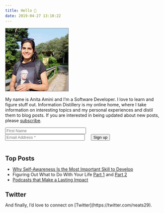 ```yaml
---
title: Hello 👋
date: 2019-04-27 13:10:22
---
```


<img src="./index/me.jpg" 
    style="width: 40%;
    border: 1px solid grey;"
    alt="Anita Amini">
</img>

My name is Anita Amini and I’m a Software Developer. I love to learn and figure stuff out. Information Distillery is my online home, where I take information on interesting topics and my personal experiences and distil them to blog posts. If you are interested in being updated about new posts, please [subscribe](/subscribe).

 <!-- Mailchimp Signup Form -->
 <div>
    <form action="https://infodistillery.us20.list-manage.com/subscribe/post?u=23c86deb696792ce7c4cfac07&amp;id=7378bd40fd" method="post" id="mc-embedded-subscribe-form" name="mc-embedded-subscribe-form" class="validate" target="_blank" novalidate>
      <div id="mc_embed_signup_scroll">
          <!-- <h2>Sign up for new posts</h2> -->
          <div>
              <input type="text" style="width: 50%;" name="FNAME" class="" id="mce-FNAME" placeholder="First Name">
              <div style="display: flex;">
                <input type="email" style="width: 50%;" name="EMAIL" class="email" id="mce-EMAIL" placeholder="Email Address *" required>
                <div style="width: 50%;">
                  <!-- real people should not fill this in and expect good things - do not remove this or risk form bot signups-->
                  <div style="position: absolute; left: -5000px;" aria-hidden="true"><input type="text" name="b_23c86deb696792ce7c4cfac07_7378bd40fd" tabindex="-1" value=""></div>
                  <div class="clear"><input type="submit" value="Sign up" style="margin-left: 20px;" name="subscribe" id="mc-embedded-subscribe" class="button"></div>
                </div>
              </div>
              </br>
              <div id="mce-responses" class="clear" style="font-style: italic;">
                <div class="response" id="mce-error-response" style="display:none"></div>
                <div class="response" id="mce-success-response" style="display:none"></div>
              </div>
          </div>
          </div>
    </form>
    <script type='text/javascript' src='//s3.amazonaws.com/downloads.mailchimp.com/js/mc-validate.js'></script><script type='text/javascript'>(function($) {window.fnames = new Array(); window.ftypes = new Array();fnames[0]='EMAIL';ftypes[0]='email';fnames[1]='FNAME';ftypes[1]='text';fnames[2]='LNAME';ftypes[2]='text';}(jQuery));var $mcj = jQuery.noConflict(true);</script>
 </div>


<h1 style="font-size: 1.4em;">Top Posts</h1>

- [Why Self-Awareness Is the Most Important Skill to Develop](/self-awareness) 
- Figuring Out What to Do With Your Life [Part 1](/figuring-life-out-p1) and [Part 2](/figuring-life-out-p2)
- [Podcasts that Make a Lasting Impact](/podcasts)


<h1 style="font-size: 1.4em;">Twitter</h1> And finally, I’d love to connect on [Twitter](https://twitter.com/neats29).
